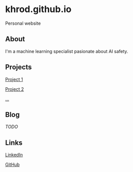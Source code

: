 # khrod.github.io
Personal website

## About
I'm a machine learning specialist pasionate about AI safety.

## Projects
[Project 1](https://www.khrod.github.io/project1/)

[Project 2](https://www.khrod.github.io/project2/)

[...](https://www.khrod.github.io/project3/)

## Blog
*TODO*

## Links
[LinkedIn](https://www.linkedin.com/in/keros-rodrigues/)

[GitHub](https://github.com/khrod/)
